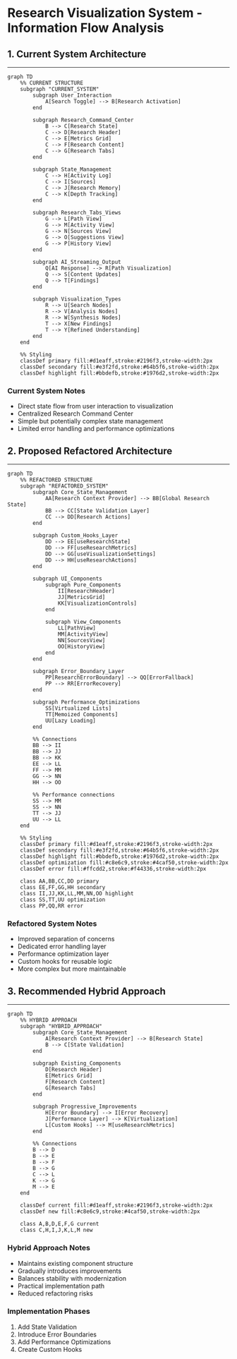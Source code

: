 # Research Visualization System - Information Flow Analysis

## 1. Current System Architecture
---

```mermaid
graph TD
    %% CURRENT STRUCTURE
    subgraph "CURRENT_SYSTEM"
        subgraph User_Interaction
            A[Search Toggle] --> B[Research Activation]
        end

        subgraph Research_Command_Center
            B --> C[Research State]
            C --> D[Research Header]
            C --> E[Metrics Grid]
            C --> F[Research Content]
            C --> G[Research Tabs]
        end

        subgraph State_Management
            C --> H[Activity Log]
            C --> I[Sources]
            C --> J[Research Memory]
            C --> K[Depth Tracking]
        end

        subgraph Research_Tabs_Views
            G --> L[Path View]
            G --> M[Activity View]
            G --> N[Sources View]
            G --> O[Suggestions View]
            G --> P[History View]
        end

        subgraph AI_Streaming_Output
            Q[AI Response] --> R[Path Visualization]
            Q --> S[Content Updates]
            Q --> T[Findings]
        end

        subgraph Visualization_Types
            R --> U[Search Nodes]
            R --> V[Analysis Nodes]
            R --> W[Synthesis Nodes]
            T --> X[New Findings]
            T --> Y[Refined Understanding]
        end
    end

    %% Styling
    classDef primary fill:#d1eaff,stroke:#2196f3,stroke-width:2px
    classDef secondary fill:#e3f2fd,stroke:#64b5f6,stroke-width:2px
    classDef highlight fill:#bbdefb,stroke:#1976d2,stroke-width:2px
```

### Current System Notes
- Direct state flow from user interaction to visualization
- Centralized Research Command Center
- Simple but potentially complex state management
- Limited error handling and performance optimizations

<div style="page-break-after: always;"></div>

## 2. Proposed Refactored Architecture
---

```mermaid
graph TD
    %% REFACTORED STRUCTURE
    subgraph "REFACTORED_SYSTEM"
        subgraph Core_State_Management
            AA[Research Context Provider] --> BB[Global Research State]
            BB --> CC[State Validation Layer]
            CC --> DD[Research Actions]
        end

        subgraph Custom_Hooks_Layer
            DD --> EE[useResearchState]
            DD --> FF[useResearchMetrics]
            DD --> GG[useVisualizationSettings]
            DD --> HH[useResearchActions]
        end

        subgraph UI_Components
            subgraph Pure_Components
                II[ResearchHeader]
                JJ[MetricsGrid]
                KK[VisualizationControls]
            end

            subgraph View_Components
                LL[PathView]
                MM[ActivityView]
                NN[SourcesView]
                OO[HistoryView]
            end
        end

        subgraph Error_Boundary_Layer
            PP[ResearchErrorBoundary] --> QQ[ErrorFallback]
            PP --> RR[ErrorRecovery]
        end

        subgraph Performance_Optimizations
            SS[Virtualized Lists]
            TT[Memoized Components]
            UU[Lazy Loading]
        end

        %% Connections
        BB --> II
        BB --> JJ
        BB --> KK
        EE --> LL
        FF --> MM
        GG --> NN
        HH --> OO
        
        %% Performance connections
        SS --> MM
        SS --> NN
        TT --> JJ
        UU --> LL
    end

    %% Styling
    classDef primary fill:#d1eaff,stroke:#2196f3,stroke-width:2px
    classDef secondary fill:#e3f2fd,stroke:#64b5f6,stroke-width:2px
    classDef highlight fill:#bbdefb,stroke:#1976d2,stroke-width:2px
    classDef optimization fill:#c8e6c9,stroke:#4caf50,stroke-width:2px
    classDef error fill:#ffcdd2,stroke:#f44336,stroke-width:2px

    class AA,BB,CC,DD primary
    class EE,FF,GG,HH secondary
    class II,JJ,KK,LL,MM,NN,OO highlight
    class SS,TT,UU optimization
    class PP,QQ,RR error
```

### Refactored System Notes
- Improved separation of concerns
- Dedicated error handling layer
- Performance optimization layer
- Custom hooks for reusable logic
- More complex but more maintainable

<div style="page-break-after: always;"></div>

## 3. Recommended Hybrid Approach
---

```mermaid
graph TD
    %% HYBRID APPROACH
    subgraph "HYBRID_APPROACH"
        subgraph Core_State_Management
            A[Research Context Provider] --> B[Research State]
            B --> C[State Validation]
        end

        subgraph Existing_Components
            D[Research Header]
            E[Metrics Grid]
            F[Research Content]
            G[Research Tabs]
        end

        subgraph Progressive_Improvements
            H[Error Boundary] --> I[Error Recovery]
            J[Performance Layer] --> K[Virtualization]
            L[Custom Hooks] --> M[useResearchMetrics]
        end

        %% Connections
        B --> D
        B --> E
        B --> F
        B --> G
        C --> L
        K --> G
        M --> E
    end

    classDef current fill:#d1eaff,stroke:#2196f3,stroke-width:2px
    classDef new fill:#c8e6c9,stroke:#4caf50,stroke-width:2px
    
    class A,B,D,E,F,G current
    class C,H,I,J,K,L,M new
```

### Hybrid Approach Notes
- Maintains existing component structure
- Gradually introduces improvements
- Balances stability with modernization
- Practical implementation path
- Reduced refactoring risks

### Implementation Phases
1. Add State Validation
2. Introduce Error Boundaries
3. Add Performance Optimizations
4. Create Custom Hooks
